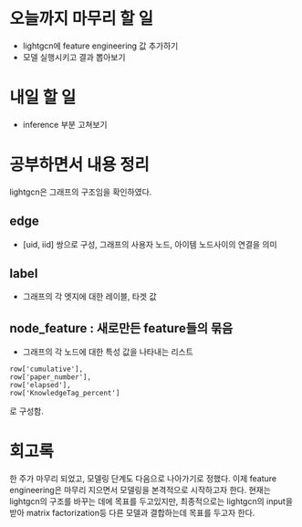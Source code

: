 # 오늘까지 마무리 할 일
- lightgcn에 feature engineering 값 추가하기
- 모델 실행시키고 결과 뽑아보기


# 내일 할 일
- inference 부분 고쳐보기

# 공부하면서 내용 정리

lightgcn은 그래프의 구조임을 확인하였다.

## edge
- [uid, iid] 쌍으로 구성, 그래프의 사용자 노드, 아이템 노드사이의 연결을 의미
## label
- 그래프의 각 엣지에 대한 레이블, 타겟 값

## node_feature : 새로만든 feature들의 묶음
- 그래프의 각 노드에 대한 특성 값을 나타내는 리스트
```
row['cumulative'],
row['paper_number'],
row['elapsed'],
row['KnowledgeTag_percent']
```
로 구성함.




# 회고록
한 주가 마무리 되었고, 모델링 단계도 다음으로 나아가기로 정했다. 이제 feature engineering은 마무리 지으면서 모델링을 본격적으로 시작하고자 한다. 현재는 lightgcn의 구조를 바꾸는 데에 목표를 두고있지만, 최종적으로는 lightgcn의 input을 받아 matrix factorization등 다른 모델과 결합하는데 목표를 두고자 한다.